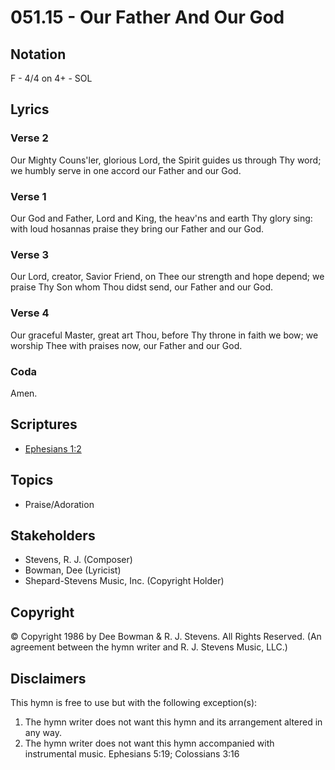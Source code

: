 # 051.15 - Our Father And Our God

## Notation

F - 4/4 on 4+ - SOL

## Lyrics

### Verse 2

Our Mighty Couns'ler, glorious Lord, the Spirit guides us through Thy word; we humbly serve in one accord our Father and our God.

### Verse 1

Our God and Father, Lord and King, the heav'ns and earth Thy glory sing: with loud hosannas praise they bring our Father and our God.

### Verse 3

Our Lord, creator, Savior Friend, on Thee our strength and hope depend; we praise Thy Son whom Thou didst send, our Father and our God.

### Verse 4

Our graceful Master, great art Thou, before Thy throne in faith we bow; we worship Thee with praises now, our Father and our God. 

### Coda

Amen.


## Scriptures

- [Ephesians 1:2](https://www.biblegateway.com/passage/?search=Ephesians%201%3A2)

## Topics

- Praise/Adoration

## Stakeholders

- Stevens, R. J. (Composer)
- Bowman, Dee (Lyricist)
- Shepard-Stevens Music, Inc. (Copyright Holder)

## Copyright

© Copyright 1986 by Dee Bowman & R. J. Stevens. All Rights Reserved.
(An agreement between the hymn writer and R. J. Stevens Music, LLC.)

## Disclaimers

This hymn is free to use but with the following exception(s):
1. The hymn writer does not want this hymn and its arrangement altered in any way.
2. The hymn writer does not want this hymn accompanied with instrumental music.
Ephesians 5:19; Colossians 3:16

